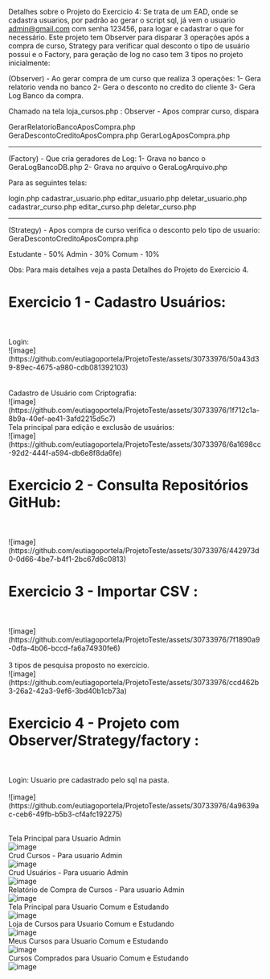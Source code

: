 Detalhes sobre o Projeto do Exercicio 4:
 Se trata de um EAD, onde se cadastra usuarios, por padrão ao gerar o script sql, já vem o usuario admin@gmail.com com senha 123456, para logar e cadastrar o que for necessário.
Este projeto tem Observer para disparar 3 operações após a compra de curso, Strategy para verificar qual desconto o tipo de usuário possui e o Factory, para geração de log no caso tem 3 tipos no projeto inicialmente:

 (Observer) - Ao gerar compra de um curso que realiza 3 operações: 
 1- Gera relatorio venda no banco
 2- Gera o desconto no credito do cliente 
 3- Gera Log Banco da compra.

Chamado na tela loja_cursos.php :
Observer - Apos comprar curso, dispara

GerarRelatorioBancoAposCompra.php
GeraDescontoCreditoAposCompra.php
GerarLogAposCompra.php

-----------------------------------------------------------------------------------------
 (Factory) - Que cria geradores de Log:
        1- Grava no banco o GeraLogBancoDB.php
        2- Grava no arquivo o GeraLogArquivo.php

Para as seguintes telas:

login.php
cadastrar_usuario.php
editar_usuario.php
deletar_usuario.php
cadastrar_curso.php
editar_curso.php
deletar_curso.php


----------------------------------------------------------------------------------------

(Strategy) - Apos compra de curso verifica o desconto pelo tipo de usuario:
GeraDescontoCreditoAposCompra.php

Estudante - 50%
Admin - 30%
Comum - 10%

Obs: Para mais detalhes veja a pasta Detalhes do Projeto do Exercicio 4.


<h1>Exercicio 1 - Cadastro Usuários:</h1></br></br>
Login:</br>
![image](https://github.com/eutiagoportela/ProjetoTeste/assets/30733976/50a43d39-89ec-4675-a980-cdb081392103)
</br>
</br>
</br>Cadastro de Usuário com Criptografia:</br>
![image](https://github.com/eutiagoportela/ProjetoTeste/assets/30733976/1f712c1a-8b9a-40ef-ae41-3afd2215d5c7)
</br>Tela principal para edição e exclusão de usuários:</br>
![image](https://github.com/eutiagoportela/ProjetoTeste/assets/30733976/6a1698cc-92d2-444f-a594-db6e8f8da6fe)

<h1>Exercicio 2 - Consulta Repositórios GitHub:</h1></br></br>
![image](https://github.com/eutiagoportela/ProjetoTeste/assets/30733976/442973d0-0d66-4be7-b4f1-2bc67d6c0813)

<h1>Exercicio 3 - Importar CSV :</h1></br></br>
![image](https://github.com/eutiagoportela/ProjetoTeste/assets/30733976/7f1890a9-0dfa-4b06-bccd-fa6a74930fe6)
</br></br>3 tipos de pesquisa proposto no exercício.</br>
![image](https://github.com/eutiagoportela/ProjetoTeste/assets/30733976/ccd462b3-26a2-42a3-9ef6-3bd40b1cb73a)

<h1>Exercicio 4 - Projeto com Observer/Strategy/factory :</h1></br></br>
Login: Usuario pre cadastrado pelo sql na pasta.</br></br>
![image](https://github.com/eutiagoportela/ProjetoTeste/assets/30733976/4a9639ac-ceb6-49fb-b5b3-cf4afc192275)

</br>Tela Principal para Usuario Admin</br>
![image](https://github.com/eutiagoportela/ProjetoTeste/assets/30733976/259237ab-1e23-4820-9699-49f331ca5d91)
</br>Crud Cursos - Para usuario Admin</br>
![image](https://github.com/eutiagoportela/ProjetoTeste/assets/30733976/c603120f-b2f0-45fe-b3c2-e545e60e1f7a)
</br>Crud Usuários - Para usuario Admin</br>
![image](https://github.com/eutiagoportela/ProjetoTeste/assets/30733976/a6272a40-2b46-44ae-87c9-9ede0b4e7524)
</br>Relatório de Compra de Cursos - Para usuario Admin</br>
![image](https://github.com/eutiagoportela/ProjetoTeste/assets/30733976/7fda8cca-8bf4-4194-9ebf-a5bc367f0c05)
</br>Tela Principal para Usuario Comum e Estudando </br>
![image](https://github.com/eutiagoportela/ProjetoTeste/assets/30733976/3812a40f-1f44-4805-b9e5-1c1f776a62be)
</br>Loja de Cursos para Usuario Comum e Estudando </br>
![image](https://github.com/eutiagoportela/ProjetoTeste/assets/30733976/25307af1-9213-4bf8-9d26-2bf8707c6cc0)
</br>Meus Cursos para Usuario Comum e Estudando </br>
![image](https://github.com/eutiagoportela/ProjetoTeste/assets/30733976/e3b22d9b-97dd-4886-a278-25e0c440deef)
</br>Cursos Comprados para Usuario Comum e Estudando </br>
![image](https://github.com/eutiagoportela/ProjetoTeste/assets/30733976/0dcd20ee-34ec-4901-aa18-2695141bb666)









